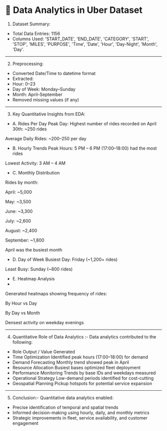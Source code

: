 #                                         🚗 Data Analytics in Uber Dataset

1. Dataset Summary:
   
- Total Data Entries: 1156
- Columns Used: 'START_DATE', 'END_DATE', 'CATEGORY', 'START', 'STOP', 'MILES',
       'PURPOSE', 'Time', 'Date', 'Hour', 'Day-Night', 'Month', 'Day'.
  
---
2. Preprocessing:
   
- Converted Date/Time to datetime format
- Extracted:
- Hour: 0–23
- Day of Week: Monday–Sunday
- Month: April–September
- Removed missing values (if any)
---
3. Key Quantitative Insights from EDA:
   
- A. Rides Per Day
Peak Day: Highest number of rides recorded on April 30th: ~250 rides

Average Daily Rides: ~200–250 per day

- B. Hourly Trends
Peak Hours: 5 PM – 6 PM (17:00–18:00) had the most rides

Lowest Activity: 3 AM – 4 AM

- C. Monthly Distribution
  
Rides by month:

April: ~5,000

May: ~3,500

June: ~3,300

July: ~2,600

August: ~2,400

September: ~1,800

April was the busiest month

- D. Day of Week
Busiest Day: Friday (~1,200+ rides)

Least Busy: Sunday (~800 rides)

- E. Heatmap Analysis
- 
Generated heatmaps showing frequency of rides:

By Hour vs Day

By Day vs Month

Densest activity on weekday evenings

---
4. Quantitative Role of Data Analytics :- Data analytics contributed to the following:

- Role	Output / Value Generated
- Time Optimization	Identified peak hours (17:00–18:00) for demand
- Demand Forecasting	Monthly trend showed peak in April
- Resource Allocation	Busiest bases optimized fleet deployment
- Performance Monitoring	Trends by base IDs and weekdays measured
- Operational Strategy	Low-demand periods identified for cost-cutting
- Geospatial Planning	Pickup hotspots for potential service expansion
 --- 
5. Conclusion:- Quantitative data analytics enabled:

- Precise identification of temporal and spatial trends
- Informed decision-making using hourly, daily, and monthly metrics
- Strategic improvements in fleet, service availability, and customer engagement
